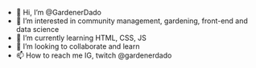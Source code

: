 - 👋 Hi, I’m @GardenerDado
- 👀 I’m interested in community management, gardening, front-end and data science
- 🌱 I’m currently learning HTML, CSS, JS
- 💞️ I’m looking to collaborate and learn
- 📫 How to reach me IG, twitch @gardenerdado

<!---
GardenerDado/GardenerDado is a ✨ special ✨ repository because its `README.md` (this file) appears on your GitHub profile.
You can click the Preview link to take a look at your changes.
--->
